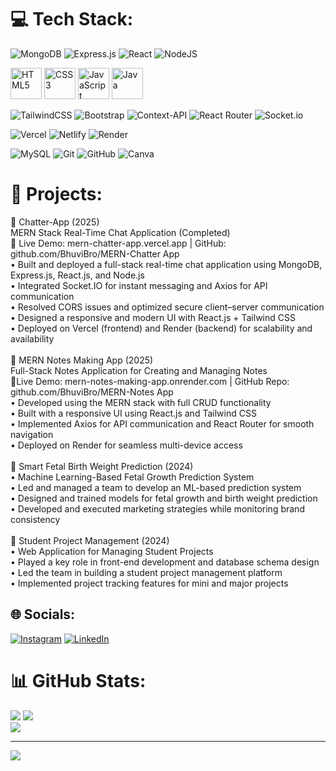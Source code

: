 # 💻 Tech Stack:

![MongoDB](https://img.shields.io/badge/MongoDB-%234ea94b.svg?style=for-the-badge&logo=mongodb&logoColor=white) 
![Express.js](https://img.shields.io/badge/express.js-%23404d59.svg?style=for-the-badge&logo=express&logoColor=%2361DAFB) 
![React](https://img.shields.io/badge/react-%2320232a.svg?style=for-the-badge&logo=react&logoColor=%2361DAFB) 
![NodeJS](https://img.shields.io/badge/node.js-6DA55F?style=for-the-badge&logo=node.js&logoColor=white) <p>
  <img src="https://cdn.jsdelivr.net/gh/devicons/devicon/icons/html5/html5-original.svg" height="50" alt="HTML5" />
  <img src="https://cdn.jsdelivr.net/gh/devicons/devicon/icons/css3/css3-original.svg" height="50" alt="CSS3" />
  <img src="https://cdn.jsdelivr.net/gh/devicons/devicon/icons/javascript/javascript-original.svg" height="50" alt="JavaScript" />
  <img src="https://cdn.jsdelivr.net/gh/devicons/devicon/icons/java/java-original.svg" height="50" alt="Java" />
</p>


![TailwindCSS](https://img.shields.io/badge/tailwindcss-%2338B2AC.svg?style=for-the-badge&logo=tailwind-css&logoColor=white) 
![Bootstrap](https://img.shields.io/badge/bootstrap-%238511FA.svg?style=for-the-badge&logo=bootstrap&logoColor=white) 
![Context-API](https://img.shields.io/badge/Context--Api-000000?style=for-the-badge&logo=react) 
![React Router](https://img.shields.io/badge/React_Router-CA4245?style=for-the-badge&logo=react-router&logoColor=white) 
![Socket.io](https://img.shields.io/badge/Socket.io-black?style=for-the-badge&logo=socket.io&badgeColor=010101) 

![Vercel](https://img.shields.io/badge/vercel-%23000000.svg?style=for-the-badge&logo=vercel&logoColor=white) 
![Netlify](https://img.shields.io/badge/netlify-%23000000.svg?style=for-the-badge&logo=netlify&logoColor=#00C7B7) 
![Render](https://img.shields.io/badge/Render-%46E3B7.svg?style=for-the-badge&logo=render&logoColor=white) 

![MySQL](https://img.shields.io/badge/mysql-4479A1.svg?style=for-the-badge&logo=mysql&logoColor=white) 
![Git](https://img.shields.io/badge/git-%23F05033.svg?style=for-the-badge&logo=git&logoColor=white) 
![GitHub](https://img.shields.io/badge/github-%23121011.svg?style=for-the-badge&logo=github&logoColor=white) 
![Canva](https://img.shields.io/badge/Canva-%2300C4CC.svg?style=for-the-badge&logo=Canva&logoColor=white)

# 💫 Projects:
💬 Chatter-App (2025)<br>MERN Stack Real-Time Chat Application (Completed)<br>🔗 Live Demo: mern-chatter-app.vercel.app | GitHub: github.com/BhuviBro/MERN-Chatter App
 <br>•	Built and deployed a full-stack real-time chat application using MongoDB, Express.js, React.js, and Node.js<br>•	Integrated Socket.IO for instant messaging and Axios for API communication<br>•	Resolved CORS issues and optimized secure client–server communication<br>•	Designed a responsive and modern UI with React.js + Tailwind CSS<br>•	Deployed on Vercel (frontend) and Render (backend) for scalability and availability<br><br>📝 MERN Notes Making App (2025)<br>Full-Stack Notes Application for Creating and Managing Notes<br>🔗Live Demo: mern-notes-making-app.onrender.com | GitHub Repo: github.com/BhuviBro/MERN-Notes App<br>•	Developed using the MERN stack with full CRUD functionality<br>•	Built with a responsive UI using React.js and Tailwind CSS<br>•	Implemented Axios for API communication and React Router for smooth navigation<br>•	Deployed on Render for seamless multi-device access<br><br>🍼 Smart Fetal Birth Weight Prediction (2024)<br>•	Machine Learning-Based Fetal Growth Prediction System<br>•	Led and managed a team to develop an ML-based prediction system<br>•	Designed and trained models for fetal growth and birth weight prediction<br>•	Developed and executed marketing strategies while monitoring brand consistency<br><br>📂 Student Project Management (2024)<br>•	Web Application for Managing Student Projects<br>•	Played a key role in front-end development and database schema design<br>•	Led the team in building a student project management platform<br>•	Implemented project tracking features for mini and major projects<br>


## 🌐 Socials:
[![Instagram](https://img.shields.io/badge/Instagram-%23E4405F.svg?logo=Instagram&logoColor=white)](https://instagram.com/https://www.instagram.com/bhuvi_bhuvan_1624?igsh=MWpqdXc4ejJhanp1Ng==) [![LinkedIn](https://img.shields.io/badge/LinkedIn-%230077B5.svg?logo=linkedin&logoColor=white)](https://linkedin.com/in/https://www.linkedin.com/in/bhuvan-m-808214300) 


# 📊 GitHub Stats:
![](https://github-readme-stats.vercel.app/api?username=BhuviBro&theme=dark&hide_border=false&include_all_commits=false&count_private=false)
![](https://nirzak-streak-stats.vercel.app/?user=BhuviBro&theme=dark&hide_border=false)<br/>
![](https://github-readme-stats.vercel.app/api/top-langs/?username=BhuviBro&theme=dark&hide_border=false&include_all_commits=false&count_private=false&layout=compact)

---
[![](https://visitcount.itsvg.in/api?id=BhuviBro&icon=0&color=0)](https://visitcount.itsvg.in)

<!-- Proudly created with GPRM ( https://gprm.itsvg.in ) -->
